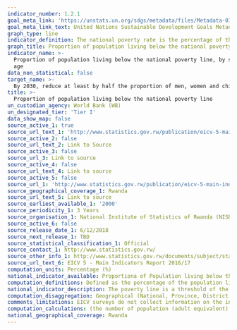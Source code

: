 ```yaml
---
indicator_number: 1.2.1
goal_meta_link: 'https://unstats.un.org/sdgs/metadata/files/Metadata-01-02-01.pdf '
goal_meta_link_text: United Nations Sustainable Development Goals Metadata (pdf 894kB)
graph_type: line
indicator_definition: The national poverty rate is the percentage of the total population living below the national poverty line. The rural poverty rate is the percentage of the rural population living below the national poverty line (or in cases where a separate, rural poverty line is used, the rural poverty line). Urban poverty rate is the percentage of the urban population living below the national poverty line (or in cases where a separate, urban poverty line is used, the urban poverty line).  
graph_title: Proportion of population living below the national poverty line
indicator_name: >-
  Proportion of population living below the national poverty line, by sex and
  age
data_non_statistical: false
target_name: >-
  By 2030, reduce at least by half the proportion of men, women and children of all ages living in poverty in all its dimensions according to national definitions
title: >-
  Proportion of population living below the national poverty line
un_custodian_agency: World Bank (WB)
un_designated_tier: 'Tier I'
data_show_map: false
source_active_1: true
source_url_text_1: 'http://www.statistics.gov.rw/publication/eicv-5-main-indicators-report-201617'
source_active_2: false
source_url_text_2: Link to Source
source_active_3: false
source_url_3: Link to source
source_active_4: false
source_url_text_4: Link to source
source_active_5: false
source_url_1: 'http://www.statistics.gov.rw/publication/eicv-5-main-indicators-report-201617'
source_geographical_coverage_1: Rwanda
source_url_text_5: Link to source
source_earliest_available_1: '2000'
source_periodicity_1: 3 Years
source_organisation_1: National Institute of Statistics of Rwanda (NISR)
source_active_6: false
source_release_date_1: 6/12/2018
source_next_release_1: TBD
source_statistical_classification_1: Official
source_contact_1: http://www.statistics.gov.rw/
source_other_info_1: http://www.statistics.gov.rw/documents/subject/standards-and-methods
source_url_text_6: EICV 5 - Main Indicators Report 2016/17
computation_units: Percentage (%)
national_indicator_available: Proportiona of Population living below the National Poverty line, by sex and age
computation_definitions: Defined as the percentage of the population living below the national poverty line which is on less than 64,000 RWF per adult equivalent per year measured in 2001 prices corresponding to 118, 000 RWF in 2010.
national_indicator_description: The poverty line is a threshold of the value of total annual per capita consumption in a household below which an individual is considered poor. Aggregate household consumption is computed as the sum of expenditure on food as well as value of auto consumption, expenditure on non-food, health items, education, housing utilities, value of in-kind wages, other benefits received by the household and a measure of the use value of durable goods owned by the household. Consumption per capita is then computed as the total consumption per adult equivalent. Where adult equivalence is an aggregate indicator for household size which takes into account its age and sex composition. The poverty line is then set with reference to a minimum food consumption basket, judged to offer the required number of calories (2200 k calories per day) for a Rwandan likely to be involved in physically demanding agricultural activity, along with an allowance for non-food consumption. The non-food consumption expenditure is determined as a function of food consumption. 
computation_disaggregation: Geographical (National, Province, District Residence (Urban & Rural), Sex, Age group
comments_limitations: EICV surveys do not collect information on the intrahousehold distribution of consumption. Thus, the consumption-based standard of living measure is based on the assumption that individuals are represented in the distribution by the consumption measure of the household they belong to. This fails to take account of inequality in distribution within the household
computation_calculations: (the number of population (adult equivalent) living below the poverty line / total number of population) * 100
national_geographical_coverage: Rwanda
---
```

